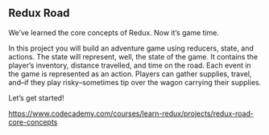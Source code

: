 ## Redux Road

We’ve learned the core concepts of Redux. Now it’s game time.

In this project you will build an adventure game using reducers, state, and actions. The state will represent, well, the state of the game. It contains the player’s inventory, distance travelled, and time on the road. Each event in the game is represented as an action. Players can gather supplies, travel, and–if they play risky–sometimes tip over the wagon carrying their supplies.

Let’s get started!

https://www.codecademy.com/courses/learn-redux/projects/redux-road-core-concepts